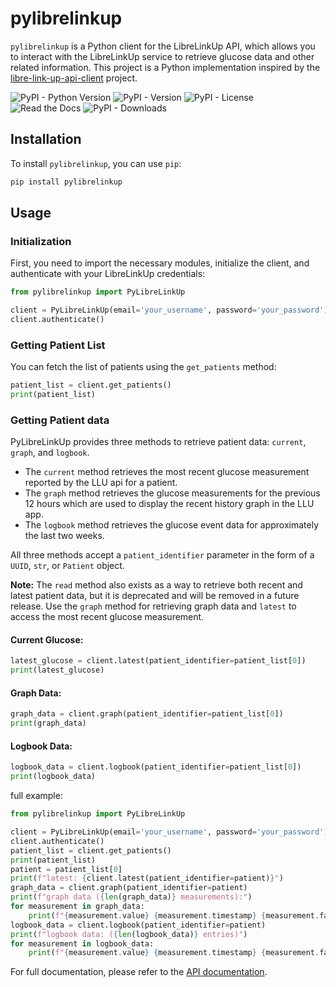 # pylibrelinkup

`pylibrelinkup` is a Python client for the LibreLinkUp API, which allows you to interact with the LibreLinkUp service to retrieve glucose data and other related information. This project is a Python implementation inspired by the [libre-link-up-api-client](https://github.com/DiaKEM/libre-link-up-api-client) project.

![PyPI - Python Version](https://img.shields.io/pypi/pyversions/pylibrelinkup) ![PyPI - Version](https://img.shields.io/pypi/v/pylibrelinkup) ![PyPI - License](https://img.shields.io/pypi/l/pylibrelinkup) ![Read the Docs](https://img.shields.io/readthedocs/pylibrelinkup) ![PyPI - Downloads](https://img.shields.io/pypi/dm/pylibrelinkup) 




## Installation

To install `pylibrelinkup`, you can use `pip`:

```bash
pip install pylibrelinkup
```

## Usage

### Initialization

First, you need to import the necessary modules, initialize the client, and authenticate with your LibreLinkUp credentials:

```python
from pylibrelinkup import PyLibreLinkUp

client = PyLibreLinkUp(email='your_username', password='your_password')
client.authenticate()
```

### Getting Patient List

You can fetch the list of patients using the `get_patients` method:

```python
patient_list = client.get_patients()
print(patient_list)
```

### Getting Patient data

PyLibreLinkUp provides three methods to retrieve patient data: `current`, `graph`, and `logbook`. 

- The `current` method retrieves the most recent glucose measurement reported by the LLU api for a patient.
- The `graph` method retrieves the glucose measurements for the previous 12 hours which are used to display the recent history graph in the LLU app.
- The `logbook` method retrieves the glucose event data for approximately the last two weeks.

All three methods accept a `patient_identifier` parameter in the form of a `UUID`, `str`, or `Patient` object.

**Note:** The `read` method also exists as a way to retrieve both recent and latest patient data, but it is deprecated and will be removed in a future release. Use the `graph` method for retrieving graph data and `latest` to access the most recent glucose measurement.

#### Current Glucose:

```python
latest_glucose = client.latest(patient_identifier=patient_list[0])
print(latest_glucose)
```

#### Graph Data:

```python
graph_data = client.graph(patient_identifier=patient_list[0])
print(graph_data)
```


#### Logbook Data:

```python
logbook_data = client.logbook(patient_identifier=patient_list[0])
print(logbook_data)
```

full example:

```python
from pylibrelinkup import PyLibreLinkUp

client = PyLibreLinkUp(email='your_username', password='your_password')
client.authenticate()
patient_list = client.get_patients()
print(patient_list)
patient = patient_list[0]
print(f"latest: {client.latest(patient_identifier=patient)}")
graph_data = client.graph(patient_identifier=patient)
print(f"graph data ({len(graph_data)} measurements):")
for measurement in graph_data:
    print(f"{measurement.value} {measurement.timestamp} {measurement.factory_timestamp}")
logbook_data = client.logbook(patient_identifier=patient)
print(f"logbook data: ({len(logbook_data)} entries)")
for measurement in logbook_data:
    print(f"{measurement.value} {measurement.timestamp} {measurement.factory_timestamp}")
```

For full documentation, please refer to the [API documentation](https://pylibrelinkup.readthedocs.io/en/latest/).